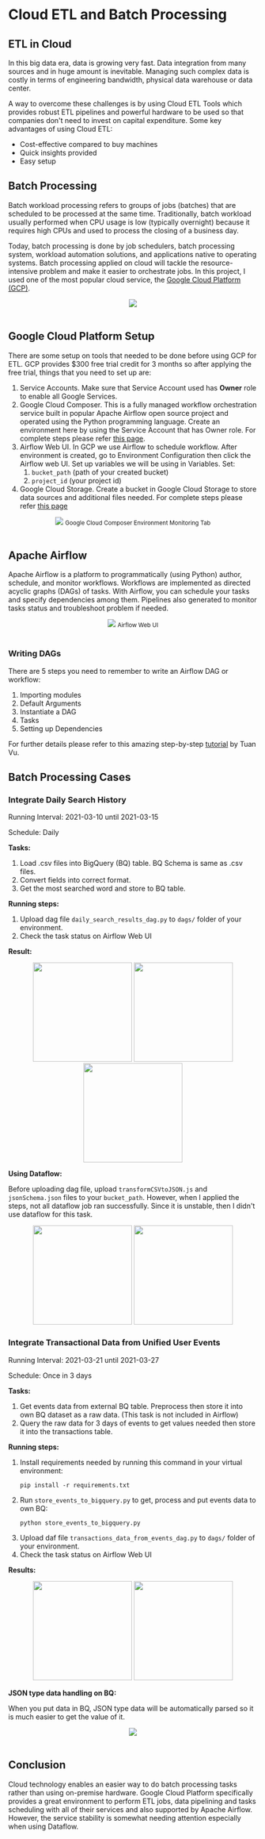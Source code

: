 # Cloud ETL and Batch Processing

## ETL in Cloud
In this big data era, data is growing very fast. Data integration
from many sources and in huge amount is inevitable. Managing such
complex data is costly in terms of engineering bandwidth, physical
data warehouse or data center.

A way to overcome these challenges is by using Cloud ETL Tools which
provides robust ETL pipelines and powerful hardware to be used so that
companies don't need to invest on capital expenditure. Some key
advantages of using Cloud ETL:

* Cost-effective compared to buy machines
* Quick insights provided
* Easy setup

## Batch Processing
Batch workload processing refers to groups of jobs (batches) that are 
scheduled to be processed at the same time. Traditionally, batch 
workload usually performed when CPU usage is low (typically overnight)
because it requires high CPUs and used to process the closing of
a business day.

Today, batch processing is done by job schedulers, batch processing
system, workload automation solutions, and applications native to operating systems.
Batch processing applied on cloud will tackle the resource-intensive
problem and make it easier to orchestrate jobs. In this project,
I used one of the most popular cloud service, the 
[Google Cloud Platform (GCP)](https://cloud.google.com/).

<div align="center">
<img src="https://drive.google.com/uc?export=view&id=1IwiVT8_2bX7v-P-Zk5R6czQyXvKxoRzt">
</div><br />

## Google Cloud Platform Setup
There are some setup on tools that needed to be done before using
GCP for ETL. GCP provides $300 free trial credit for 3 months so
after applying the free trial, things that you need to set up are:

1. Service Accounts. Make sure that Service Account used has **Owner** role
   to enable all Google Services.
2. Google Cloud Composer. This is a fully managed workflow orchestration service
   built in popular Apache Airflow open source project and operated using the Python programming language.
   Create an environment here by using the Service Account that has Owner role.
   For complete steps please refer [this page](https://cloud.google.com/composer/docs/how-to/managing/creating).
3. Airflow Web UI. In GCP we use Airflow to schedule workflow. 
   After environment is created, go to Environment Configuration then click the Airflow web UI. 
   Set up variables we will be using in Variables. Set: 
   1. `bucket_path` (path of your created bucket)
   2. `project_id` (your project id)
4. Google Cloud Storage. Create a bucket in Google Cloud Storage to store data sources and additional files
   needed. For complete steps please refer [this page](https://cloud.google.com/composer/docs/how-to/using/using-dataflow-template-operator)
   
<div align="center">
<img src="https://drive.google.com/uc?export=view&id=1UjoUTatco77GbYR1Jb49g7nuD_lG0dQG">
<small>Google Cloud Composer Environment Monitoring Tab</small>
</div><br />

## Apache Airflow
Apache Airflow is a platform to programmatically (using Python) author, schedule, and monitor workflows.
Workflows are implemented as directed acyclic graphs (DAGs) of tasks. With Airflow, you can
schedule your tasks and specify dependencies among them. Pipelines also generated to monitor
tasks status and troubleshoot problem if needed.

<div align="center">
<img src="https://drive.google.com/uc?export=view&id=1C4eqGhJLqf3-iYfVt0NLz67gOvBluYkd">
<small> Airflow Web UI </small>
</div><br />

### Writing DAGs
There are 5 steps you need to remember to write an Airflow DAG or workflow:

1. Importing modules
2. Default Arguments
3. Instantiate a DAG
4. Tasks
5. Setting up Dependencies

For further details please refer to this amazing step-by-step [tutorial](https://www.applydatascience.com/airflow/writing-your-first-pipeline/) 
by Tuan Vu.

## Batch Processing Cases

### Integrate Daily Search History

Running Interval: 2021-03-10 until 2021-03-15

Schedule: Daily

**Tasks:**
1. Load .csv files into BigQuery (BQ) table. BQ Schema is same as .csv files.
2. Convert fields into correct format.
3. Get the most searched word and store to BQ table.

**Running steps:**
1. Upload dag file `daily_search_results_dag.py` to `dags/` folder of your environment.
2. Check the task status on Airflow Web UI

**Result:**

<div align="center">
  <img src="https://drive.google.com/uc?export=view&id=13bnFAqdmZpIuEvju8tl6JPmrMWF4Kac0" width="200" />
  <img src="https://drive.google.com/uc?export=view&id=17hIhTOkQbg7UQTJttiVIyQ3kHGfc9nam" width="200" /> 
  <img src="https://drive.google.com/uc?export=view&id=1CnV3AS85ihzwPJrtcbdgTJdPRNsBk2ll" width="200" />
</div>

**Using Dataflow:**

Before uploading dag file, upload `transformCSVtoJSON.js` and `jsonSchema.json` files to
your `bucket_path`. However, when I applied the steps, not all dataflow job ran successfully.
Since it is unstable, then I didn't use dataflow for this task.

<div align="center">
  <img src="https://drive.google.com/uc?export=view&id=1uUfqALvGZc_SbU-TIwTRBxMA_6RQxCa8" width="200"/> 
  <img src="https://drive.google.com/uc?export=view&id=1e4t6KZL2N9I6O1A9jAptJeErQCStFcQs" width="200"/> 
</div>


### Integrate Transactional Data from Unified User Events

Running Interval: 2021-03-21 until 2021-03-27

Schedule: Once in 3 days

**Tasks:**
1. Get events data from external BQ table. Preprocess then store it into own BQ dataset as a raw data. (This task is not included in Airflow)
2. Query the raw data for 3 days of events to get values needed then store it into the transactions table.

**Running steps:**
1. Install requirements needed by running this command in your virtual environment:
   ```
   pip install -r requirements.txt
   ```
2. Run `store_events_to_bigquery.py` to get, process and put events data to own BQ:
   ```
   python store_events_to_bigquery.py
   ```
3. Upload daf file `transactions_data_from_events_dag.py` to `dags/` folder of your environment.
4. Check the task status on Airflow Web UI

**Results:**
<div align="center">
  <img src="https://drive.google.com/uc?export=view&id=1t_fPtd2Y-FfUCKF9W6urnI6g4jalC0ZX" width="200" />
  <img src="https://drive.google.com/uc?export=view&id=14NRjSVUzkI5NQ4G92GUUiLppm86VcTL6" width="200" /> 
</div>

**JSON type data handling on BQ:**

When you put data in BQ, JSON type data will be automatically parsed so it is much easier
to get the value of it.
<div align="center">
<img src="https://drive.google.com/uc?export=view&id=1l5Heitmdl8rD-NQeaK0UPfEeiw2rG9kV">
</div><br />

## Conclusion
Cloud technology enables an easier way to do batch processing tasks rather than using on-premise hardware.
Google Cloud Platform specifically provides a great environment to perform ETL jobs, data pipelining and tasks scheduling
with all of their services and also supported by Apache Airflow. 
However, the service stability is somewhat needing attention especially when using Dataflow.